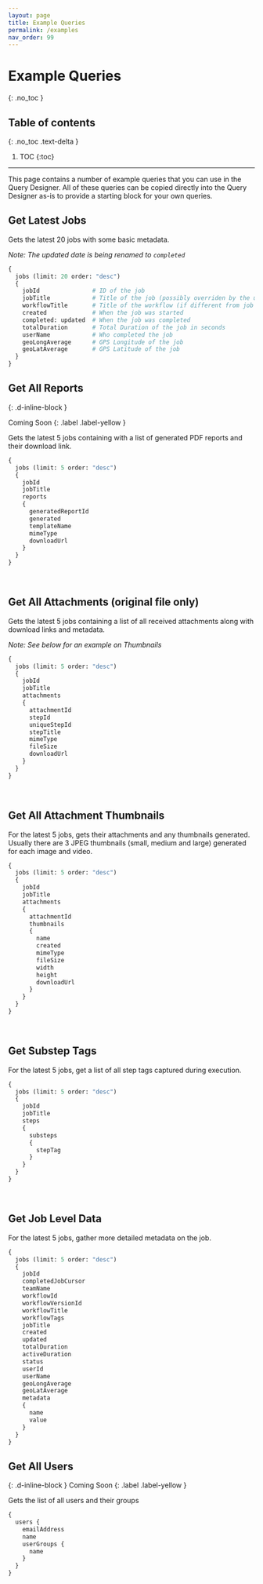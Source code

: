 ```yaml
---
layout: page
title: Example Queries
permalink: /examples
nav_order: 99
---
```


# Example Queries
{: .no_toc }

## Table of contents
{: .no_toc .text-delta }

1. TOC
{:toc}

---

This page contains a number of example queries that you can use in the Query Designer. All of these queries can be copied directly into the Query Designer as-is to provide a starting block for your own queries.

## Get Latest Jobs

Gets the latest 20 jobs with some basic metadata.

*Note: The updated date is being renamed to `completed`*

```graphql
{
  jobs (limit: 20 order: "desc")
  {
    jobId               # ID of the job
    jobTitle            # Title of the job (possibly overriden by the user)
    workflowTitle       # Title of the workflow (if different from job title)
    created             # When the job was started
    completed: updated  # When the job was completed
    totalDuration       # Total Duration of the job in seconds
    userName            # Who completed the job
    geoLongAverage      # GPS Longitude of the job
    geoLatAverage       # GPS Latitude of the job
  }
}
```

## Get All Reports
{: .d-inline-block }

Coming Soon
{: .label .label-yellow }

Gets the latest 5 jobs containing with a list of generated PDF reports and their download link.

```graphql
{
  jobs (limit: 5 order: "desc")
  {
    jobId
    jobTitle
    reports
    {
      generatedReportId
      generated
      templateName
      mimeType
      downloadUrl
    }
  }
}
```
​
## Get All Attachments (original file only)
Gets the latest 5 jobs containing a list of all received attachments along with download links and metadata.

*Note: See below for an example on Thumbnails*

```graphql
{
  jobs (limit: 5 order: "desc")
  {
    jobId
    jobTitle
    attachments
    {
      attachmentId
      stepId
      uniqueStepId
      stepTitle
      mimeType
      fileSize
      downloadUrl
    }
  }
}
```
​
## Get All Attachment Thumbnails

For the latest 5 jobs, gets their attachments and any thumbnails generated. Usually there are 3 JPEG thumbnails (small, medium and large) generated for each image and video.

```graphql
{
  jobs (limit: 5 order: "desc")
  {
    jobId
    jobTitle
    attachments
    {
      attachmentId
      thumbnails
      {
        name
        created
        mimeType
        fileSize
        width
        height
        downloadUrl
      }
    }
  }
}
```
​
## Get Substep Tags

For the latest 5 jobs, get a list of all step tags captured during execution.

```graphql
{
  jobs (limit: 5 order: "desc")
  {
    jobId
    jobTitle
    steps
    {
      substeps
      {
        stepTag
      }
    }
  }
}
```
​
​
## Get Job Level Data

For the latest 5 jobs, gather more detailed metadata on the job.

```graphql
{
  jobs (limit: 5 order: "desc")
  {
    jobId
    completedJobCursor
    teamName
    workflowId
    workflowVersionId
    workflowTitle
    workflowTags
    jobTitle
    created
    updated
    totalDuration
    activeDuration
    status
    userId
    userName
    geoLongAverage
    geoLatAverage
    metadata
    {
      name
      value
    }
  }
}
```

## Get All Users
{: .d-inline-block }
Coming Soon
{: .label .label-yellow }

Gets the list of all users and their groups

```graphql
{
  users {
    emailAddress
    name
    userGroups {
      name
    }
  }
}
```